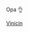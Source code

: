 Opa 👌

[Vinicin](https://vinicin.host/)

<!---
Vinicin1101/Vinicin1101 is a ✨ special ✨ repository because its `README.md` (this file) appears on your GitHub profile.
You can click the Preview link to take a look at your changes.
--->

<!--- 32 32 32 71 71 73 101 108 111 117 118 --->
